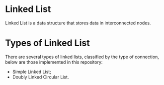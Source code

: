 # Linked List

Linked List is a data structure that stores data in interconnected nodes.

# Types of Linked List

There are several types of linked lists, classified by the type of connection, below are those implemented in this repository:

- Simple Linked List;
- Doubly Linked Circular List.
